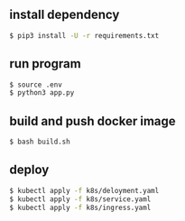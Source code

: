 ## install dependency
```bash
$ pip3 install -U -r requirements.txt
```
## run program
```bash
$ source .env
$ python3 app.py
```
## build and push docker image
```bash
$ bash build.sh
```
## deploy
```bash
$ kubectl apply -f k8s/deloyment.yaml
$ kubectl apply -f k8s/service.yaml
$ kubectl apply -f k8s/ingress.yaml
```
